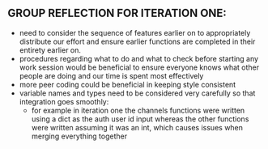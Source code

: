 ## GROUP REFLECTION FOR ITERATION ONE:
- need to consider the sequence of features earlier on to appropriately distribute our effort and ensure earlier functions are completed in their entirety earlier on.
- procedures regarding what to do and what to check before starting any work session would be beneficial to ensure everyone knows what other people are doing and our time is spent most effectively
- more peer coding could be beneficial in keeping style consistent
- variable names and types need to be considered very carefully so that integration goes smoothly:
    - for example in iteration one the channels functions were written using a dict as the auth user id input whereas the other functions were written assuming it was an int, which causes issues when merging everything together
          